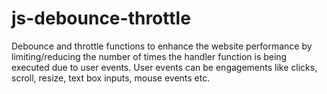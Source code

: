 # js-debounce-throttle
Debounce and throttle functions to enhance the website performance by limiting/reducing the number of times the handler function is being executed due to user events. User events can be engagements like clicks, scroll, resize, text box inputs, mouse events etc.
